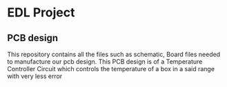 # EDL Project
## PCB design
This repository contains all the files such as schematic, Board files needed to manufacture our pcb design. This PCB design is of a Temperature Controller Circuit which controls the temperature of a box in a said range with very less error
